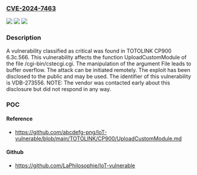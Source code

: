 ### [CVE-2024-7463](https://cve.mitre.org/cgi-bin/cvename.cgi?name=CVE-2024-7463)
![](https://img.shields.io/static/v1?label=Product&message=CP900&color=blue)
![](https://img.shields.io/static/v1?label=Version&message=%3D%206.3c.566%20&color=brighgreen)
![](https://img.shields.io/static/v1?label=Vulnerability&message=CWE-120%20Buffer%20Overflow&color=brighgreen)

### Description

A vulnerability classified as critical was found in TOTOLINK CP900 6.3c.566. This vulnerability affects the function UploadCustomModule of the file /cgi-bin/cstecgi.cgi. The manipulation of the argument File leads to buffer overflow. The attack can be initiated remotely. The exploit has been disclosed to the public and may be used. The identifier of this vulnerability is VDB-273556. NOTE: The vendor was contacted early about this disclosure but did not respond in any way.

### POC

#### Reference
- https://github.com/abcdefg-png/IoT-vulnerable/blob/main/TOTOLINK/CP900/UploadCustomModule.md

#### Github
- https://github.com/LaPhilosophie/IoT-vulnerable

